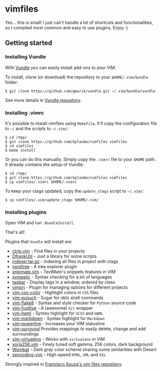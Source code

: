 vimfiles
========

Yes... this is small! I just can't handle a lot of shortcuts and
functionalities, so I compiled most common and easy to use plugins. Enjoy :)

Getting started
---------------

### Installing Vundle

With [Vundle](https://github.com/gmarik/vundle) you can easily install
add-ons to your VIM.

To install, clone (or download) the repository to your `$HOME/.vim/bundle` folder:

    $ git clone https://github.com/gmarik/vundle.git ~/.vim/bundle/vundle

See more details in [Vundle repository](https://github.com/gmarik/vundle).

### Installing .vimrc

It's possible to install vimfiles using `Makefile`. It'll copy the
configuration file to `~/` and the scripts to `~/.vim/`:

    $ cd /tmp/
    $ git clone https://github.com/kplaube/vimfiles vimfiles
    $ cd vimfiles
    $ make install

Or you can do this manually. Simply copy the `.vimrc` file to your `$HOME` path.
It already contains the setup of Vundle:

    $ cd /tmp/
    $ git clone https://github.com/kplaube/vimfiles vimfiles
    $ cp vimfiles/.vimrc $HOME/.vimrc

To keep your ctags updated, copy the `update_ctags` script to `~/.vim/`:

    $ cp vimfiles/.vim/update_ctags $HOME/.vim/

### Installing plugins

Open VIM and run `:BundleInstall`.

That's all!

Plugins that `Vundle` will install are:

* [ctrlp.vim](https://github.com/kien/ctrlp.vim) - Find files in your projects
* [DfrankUtil](https://github.com/vim-scripts/DfrankUtil) - Just a library for some scripts
* [indexer.tar.gz](https://github.com/vim-scripts/indexer.tar.gz) - Indexing all files in project with ctags
* [nerdtree](https://github.com/scrooloose/nerdtree) - A tree explorer plugin
* [snipmate.vim](https://github.com/kplaube/snipmate.vim) - TextMate's snippets features in VIM
* [syntastic](https://github.com/scrooloose/syntastic) - Syntax checking for a lot of languages
* [tagbar](https://github.com/majutsushi/tagbar)  - Display tags in a window, ordered by class
* [vimprj](https://github.com/vim-scripts/vimprj) - Plugin for managing options for different projects
* [vim-css-color](https://github.com/skammer/vim-css-color) - Highlight colors in `CSS` files
* [vim-eunuch](https://github.com/tpope/vim-eunuch) - Sugar for `UNIX` shell commands
* [vim-flake8](https://github.com/nvie/vim-flake8) - Syntax and style checker for `Python` source code
* [vim-fugitive](https://github.com/tpope/vim-fugitive) - A (awesome) `Git` wrapper
* [vim-haml](https://github.com/tpope/vim-haml) - Syntax highlight for `SCSS` and `HAML`
* [vim-markdown](https://github.com/tpope/vim-markdown) - Syntax highlight for `Markdown`
* [vim-powerline](https://github.com/Lokaltog/vim-powerline) - Increases your VIM statusline
* [vim-surround](https://github.com/tpope/vim-surround) Provides mappings to easily delete, change and add surroundings
* [vim-virtualenv](https://github.com/jmcantrell/vim-virtualenv) - Works with `virtualenv` in VIM
* [xoria256.vim](https://github.com/vim-scripts/xoria256.vim) - Finely tuned soft gamma, 256 colors, dark background
* [Wombat](https://github.com/vim-scripts/Wombat) - Dark gray color scheme sharing some similarities with Desert
* [zencoding-vim](https://github.com/mattn/zencoding-vim) - High-speed `HTML`, `XML` and `XSL`


Strongly inspired in [Francisco Souza's vim files repository](https://github.com/fsouza/vimfiles).
